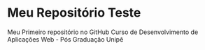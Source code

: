 # Meu Repositório Teste

Meu Primeiro repositório no GitHub 
Curso de Desenvolvimento de Aplicações Web - Pós Graduação Unipê

